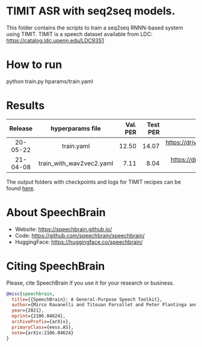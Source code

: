 # TIMIT ASR with seq2seq models.
This folder contains the scripts to train a seq2seq RNNN-based system using TIMIT.
TIMIT is a speech dataset available from LDC: https://catalog.ldc.upenn.edu/LDC93S1

# How to run
python train.py hparams/train.yaml

# Results

| Release | hyperparams file | Val. PER | Test PER | Model link | GPUs |
|:-------------:|:---------------------------:| -----:| -----:| --------:| :-----------:|
| 20-05-22 | train.yaml |  12.50 | 14.07 | https://drive.google.com/drive/folders/1OOieZsNJiLSUSjxidmXg0ywYDJCw0dfm?usp=sharing | 1xV100 16GB |
| 21-04-08 | train_with_wav2vec2.yaml |  7.11 | 8.04 | https://drive.google.com/drive/folders/1-IbO7hldwrRh4rwz9xAYzKeeMe57YIiq?usp=sharing | 1xV100 32GB |

The output folders with checkpoints and logs for TIMIT recipes can be found [here](https://www.dropbox.com/sh/059jnwdass8v45u/AADTjh5DYdYKuZsgH9HXGx0Sa?dl=0?usp=sharing).

# **About SpeechBrain**
- Website: https://speechbrain.github.io/
- Code: https://github.com/speechbrain/speechbrain/
- HuggingFace: https://huggingface.co/speechbrain/


# **Citing SpeechBrain**
Please, cite SpeechBrain if you use it for your research or business.

```bibtex
@misc{speechbrain,
  title={{SpeechBrain}: A General-Purpose Speech Toolkit},
  author={Mirco Ravanelli and Titouan Parcollet and Peter Plantinga and Aku Rouhe and Samuele Cornell and Loren Lugosch and Cem Subakan and Nauman Dawalatabad and Abdelwahab Heba and Jianyuan Zhong and Ju-Chieh Chou and Sung-Lin Yeh and Szu-Wei Fu and Chien-Feng Liao and Elena Rastorgueva and François Grondin and William Aris and Hwidong Na and Yan Gao and Renato De Mori and Yoshua Bengio},
  year={2021},
  eprint={2106.04624},
  archivePrefix={arXiv},
  primaryClass={eess.AS},
  note={arXiv:2106.04624}
}
```
